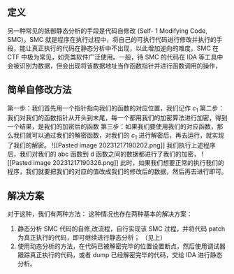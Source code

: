 ## 定义
另一种常见的抵御静态分析的手段是代码自修改 (Self-
1 Modifying Code, SMC)。SMC 就是程序在执行过程中，将自己的可执行代码进行修改并执行的手段，能让真正执行的代码在静态分析中不出现，以此增加逆向的难度。SMC 在 CTF 中极为常见，如壳类软件广泛使用。一般，待 SMC 的代码在 IDA 等工具中会被识别为数据，但会出现将该数据地址当作函数指针并进行函数调用的操作，

## 简单自修改方法
第一步：我们首先用一个指针指向我们的函数的对应位置，我们记作 $c_{1}$
第二步：我们对我们的函数指针从开头到末尾，每一个都用我们的加密算法进行加密，得到一个结果，是我们的加密后的函数
第三步：如果我们要使用我们的对应函数，那么我们就可以通过我们的解密函数，对我们的 $c_{1}$ 进行解密后，再去运行，就实现了我们的解密。
![[Pasted image 20231217190202.png]]
我们执行上述程序后，我们对我们的 abc 函数到 d 函数之间的数据都进行了我们的加密，
![[Pasted image 20231217190326.png]]
此时，如果我们想要正常的执行我们的程序，我们就要把我们的对应的值改成我们的修改后的数据，然后再去进行即可。

## 解决方案
对于这种，我们有两种方法：
这种情况也存在两种基本的解决方案：
1. 静态分析 SMC 代码的自修,改流程，自行实现该 SMC 过程，并将代码 patch 为真正执行的代码，即可继续进行静态分析； （见上）
2. 使用动态分析的方法，在代码已被解密完毕的位置设置断点，然后使用调试器跟踪真正执行的代码，或者 dump 已经解密完毕的代码，交给 IDA 进行静态分析。



